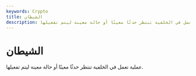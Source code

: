 ```yaml
---
keywords: Crypto
title: الشيطان
description: الشيطان. عملية تعمل في الخلفية تنتظر حدثًا معينًا أو حالة معينة ليتم تفعيلها.
---
```


# الشيطان
عملية تعمل في الخلفية تنتظر حدثًا معينًا أو حالة معينة ليتم تفعيلها.

